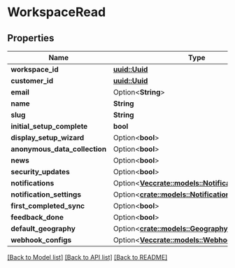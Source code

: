 # WorkspaceRead

## Properties

Name | Type | Description | Notes
------------ | ------------- | ------------- | -------------
**workspace_id** | [**uuid::Uuid**](uuid::Uuid.md) |  | 
**customer_id** | [**uuid::Uuid**](uuid::Uuid.md) |  | 
**email** | Option<**String**> |  | [optional]
**name** | **String** |  | 
**slug** | **String** |  | 
**initial_setup_complete** | **bool** |  | 
**display_setup_wizard** | Option<**bool**> |  | [optional]
**anonymous_data_collection** | Option<**bool**> |  | [optional]
**news** | Option<**bool**> |  | [optional]
**security_updates** | Option<**bool**> |  | [optional]
**notifications** | Option<[**Vec<crate::models::Notification>**](Notification.md)> |  | [optional]
**notification_settings** | Option<[**crate::models::NotificationSettings**](NotificationSettings.md)> |  | [optional]
**first_completed_sync** | Option<**bool**> |  | [optional]
**feedback_done** | Option<**bool**> |  | [optional]
**default_geography** | Option<[**crate::models::Geography**](Geography.md)> |  | [optional]
**webhook_configs** | Option<[**Vec<crate::models::WebhookConfigRead>**](WebhookConfigRead.md)> |  | [optional]

[[Back to Model list]](../README.md#documentation-for-models) [[Back to API list]](../README.md#documentation-for-api-endpoints) [[Back to README]](../README.md)


